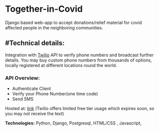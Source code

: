 # Together-in-Covid

Django based web-app to accept donations/relief material for covid affected people in the neighboring communities.

## #Technical details:
Integration with [Twilio](https://www.twilio.com/) API to verify phone numbers and broadcast further details.
You may buy custom phone numbers from thousands of options, locally registered at different locations round the world.

### API Overview:
- Authenticate Client
- Verify your Phone Number(one time code)
- Send SMS


Hosted at: [link](https://together-in-covid.herokuapp.com/) (Twilio offers limited free tier usage which expires soon, so you may not receive the text)

**Technologies:** Python, Django, Postgresql, HTML/CSS , Javascript, 

